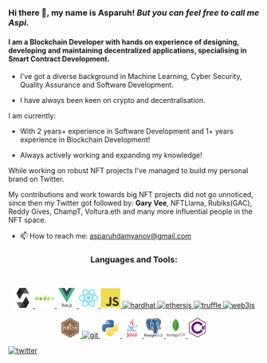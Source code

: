 ### Hi there 👋, my name is Asparuh! *But you can feel free to call me Aspi.*
#### **I am a Blockchain Developer with hands on experience of designing, developing and maintaining decentralized applications, specialising in Smart Contract Development.**


- I've got a diverse background in Machine Learning, Cyber Security, Quality Assurance and Software Development.

- I have always been keen on crypto and decentralisation.

I am currently:

- With 2 years+ experience in Software Development and 1+ years experience in Blockchain Development!

- Always actively working and expanding my knowledge! 

While working on robust NFT projects I've managed to build my personal brand on Twitter. 

My contributions and work towards big NFT projects did not go unnoticed,
since then my Twitter got followed by: **Gary Vee**, NFTLlama, Rubiks(GAC), Reddy Gives, ChampT, Voltura.eth and many more influential people in the NFT space.


- 📫 How to reach me: asparuhdamyanov@gmail.com 

<h3 align="center">Languages and Tools:</h3>
        <br>
<p align="center">
        <a href="https://docs.soliditylang.org/en/v0.8.13/" target="_blank">
            <img src="https://github.com/devicons/devicon/blob/master/icons/solidity/solidity-original.svg"
                alt="javascript" width="40" height="40" />
        </a>
        <a href="https://nodejs.dev/" target="_blank">
            <img src="https://github.com/devicons/devicon/blob/master/icons/nodejs/nodejs-plain-wordmark.svg"
                alt="nodejs" width="40" height="40" />
        </a>
        <a href="https://vuejs.org/" target="_blank">
            <img src="https://github.com/devicons/devicon/blob/master/icons/vuejs/vuejs-original-wordmark.svg" alt="vue" width="40" height="40" />
        </a>
        <a href="https://bg.reactjs.org/" target="_blank">
            <img src="https://github.com/devicons/devicon/blob/master/icons/react/react-original.svg" alt="react" width="40" height="40" />
        </a>
        <a href="https://developer.mozilla.org/en-US/docs/Web/JavaScript" target="_blank">
            <img src="https://raw.githubusercontent.com/devicons/devicon/master/icons/javascript/javascript-original.svg" alt="solidity" width="40" height="40" />
        </a>
        <a href="https://hardhat.org/" target="_blank">
            <img src="https://d1nhio0ox7pgb.cloudfront.net/_img/g_collection_png/standard/48x48/hardhat.png" alt="hardhat" width="40" height="40" />
        </a>
        <a href="https://docs.ethers.io/v5/" target="_blank">
            <img src="https://docs.ethers.io/v5/static/logo.svg" alt="ethersjs" width="40" height="40" />
        </a>
        <a href="https://trufflesuite.com/" target="_blank">
            <img src="https://trufflesuite.com/assets/logo.png" alt="truffle" width="40" height="40" />
        </a>
        <a href="https://web3js.readthedocs.io/en/v1.7.3/" target="_blank">
            <img src="https://seeklogo.com/images/W/web3js-logo-62DEE79B50-seeklogo.com.png" alt="web3js" width="40" height="40" />
        </a>
        <br>
        <br>
        <a href="https://mochajs.org/" target="_blank">
            <img src="https://github.com/devicons/devicon/blob/master/icons/mocha/mocha-plain.svg" alt="mocha" width="40" height="40" />
        </a>
        <a href="https://git-scm.com/" target="_blank">
            <img src="https://www.vectorlogo.zone/logos/git-scm/git-scm-icon.svg" alt="git" width="40" height="40" />
        </a>
                <a href=" https://www.python.org/" target="_blank">
            <img src="https://github.com/devicons/devicon/blob/master/icons/python/python-original.svg"
                alt="css3" width="40" height="40" />
        </a>
       <a href="https://www.java.com/en/" target="_blank">
            <img src="https://github.com/devicons/devicon/blob/master/icons/java/java-original-wordmark.svg"
                alt="css3" width="40" height="40" />
        </a>
        <a href=" https://www.postgresql.org/" target="_blank">
            <img src="https://github.com/devicons/devicon/blob/master/icons/postgresql/postgresql-original-wordmark.svg"
                alt="css3" width="40" height="40" />
        </a>
        <a href="https://www.mongodb.com/" target="_blank">
            <img src="https://github.com/devicons/devicon/blob/master/icons/mongodb/mongodb-original-wordmark.svg" alt="mongodb" width="40" height="40" />
        </a>
  <a href="https://docs.microsoft.com/en-us/dotnet/csharp/" target="_blank">
            <img src="https://github.com/devicons/devicon/blob/master/icons/csharp/csharp-line.svg"
                alt="html5" width="40" height="40" />
        </a>


       
       
</p>




[<img src='https://cdn.jsdelivr.net/npm/simple-icons@3.0.1/icons/twitter.svg' alt='twitter' height='40'>](https://twitter.com/asparuhdamyanov)  

